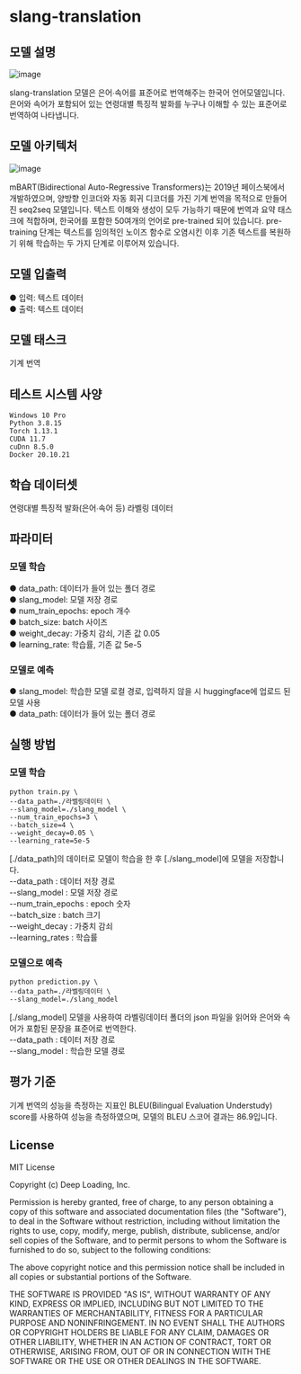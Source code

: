# slang-translation

## 모델 설명
![image](https://user-images.githubusercontent.com/59904000/212801767-34924e5d-588d-41ac-918f-1b39b8a4d241.png)

slang-translation 모델은 은어∙속어를 표준어로 번역해주는 한국어 언어모델입니다. 은어와 속어가 포함되어 있는 연령대별 특징적 발화를 누구나 이해할 수 있는 표준어로 번역하여 나타냅니다. 

## 모델 아키텍처
![image](https://user-images.githubusercontent.com/59904000/212256214-6749fb35-f0c2-4d83-a00a-49be7faa7ef2.png)

mBART(Bidirectional Auto-Regressive Transformers)는 2019년 페이스북에서 개발하였으며, 양방향 인코더와 자동 회귀 디코더를 가진 기계 번역을 목적으로 만들어진 seq2seq 모델입니다. 텍스트 이해와 생성이 모두 가능하기 때문에 번역과 요약 태스크에 적합하며, 한국어를 포함한 50여개의 언어로 pre-trained 되어 있습니다. pre-training 단계는 텍스트를 임의적인 노이즈 함수로 오염시킨 이후 기존 텍스트를 복원하기 위해 학습하는 두 가지 단계로 이루어져 있습니다. 

## 모델 입출력
● 입력: 텍스트 데이터  
● 출력: 텍스트 데이터  

## 모델 태스크
기계 번역   

## 테스트 시스템 사양
```
Windows 10 Pro
Python 3.8.15
Torch 1.13.1
CUDA 11.7
cuDnn 8.5.0
Docker 20.10.21
```

## 학습 데이터셋
연령대별 특징적 발화(은어∙속어 등) 라벨링 데이터   

## 파라미터
### 모델 학습  
● data_path: 데이터가 들어 있는 폴더 경로   
● slang_model: 모델 저장 경로   
● num_train_epochs: epoch 개수     
● batch_size: batch 사이즈    
● weight_decay: 가중치 감쇠, 기존 값 0.05  
● learning_rate: 학습률, 기존 값 5e-5    
### 모델로 예측
● slang_model: 학습한 모델 로컬 경로, 입력하지 않을 시 huggingface에 업로드 된 모델 사용    
● data_path: 데이터가 들어 있는 폴더 경로   

## 실행 방법
### 모델 학습 
```
python train.py \
--data_path=./라벨링데이터 \
--slang_model=./slang_model \
--num_train_epochs=3 \
--batch_size=4 \
--weight_decay=0.05 \
--learning_rate=5e-5 
```   
[./data_path]의 데이터로 모델이 학습을 한 후 [./slang_model]에 모델을 저장합니다.  
--data_path : 데이터 저장 경로   
--slang_model : 모델 저장 경로   
--num_train_epochs : epoch 숫자  
--batch_size : batch 크기   
--weight_decay : 가중치 감쇠   
--learning_rates : 학습률    

### 모델으로 예측 
```
python prediction.py \
--data_path=./라벨링데이터 \
--slang_model=./slang_model 
```  
[./slang_model] 모델을 사용하여 라벨링데이터 폴더의 json 파일을 읽어와 은어와 속어가 포함된 문장을 표준어로 번역한다.   
--data_path : 데이터 저장 경로   
--slang_model : 학습한 모델 경로     

## 평가 기준
기계 번역의 성능을 측정하는 지표인 BLEU(Bilingual Evaluation Understudy) score를 사용하여 성능을 측정하였으며, 모델의 BLEU 스코어 결과는 86.9입니다.   

## License
MIT License

Copyright (c) Deep Loading, Inc.

Permission is hereby granted, free of charge, to any person obtaining a copy
of this software and associated documentation files (the "Software"), to deal
in the Software without restriction, including without limitation the rights
to use, copy, modify, merge, publish, distribute, sublicense, and/or sell
copies of the Software, and to permit persons to whom the Software is
furnished to do so, subject to the following conditions:

The above copyright notice and this permission notice shall be included in all
copies or substantial portions of the Software.

THE SOFTWARE IS PROVIDED "AS IS", WITHOUT WARRANTY OF ANY KIND, EXPRESS OR
IMPLIED, INCLUDING BUT NOT LIMITED TO THE WARRANTIES OF MERCHANTABILITY,
FITNESS FOR A PARTICULAR PURPOSE AND NONINFRINGEMENT. IN NO EVENT SHALL THE
AUTHORS OR COPYRIGHT HOLDERS BE LIABLE FOR ANY CLAIM, DAMAGES OR OTHER
LIABILITY, WHETHER IN AN ACTION OF CONTRACT, TORT OR OTHERWISE, ARISING FROM,
OUT OF OR IN CONNECTION WITH THE SOFTWARE OR THE USE OR OTHER DEALINGS IN THE
SOFTWARE.
